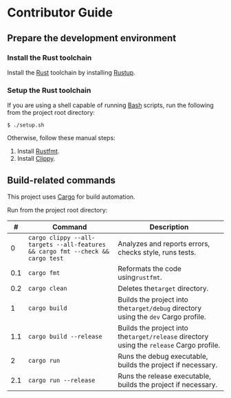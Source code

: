 # Contributor Guide

## Prepare the development environment

### Install the Rust toolchain

Install the [Rust](https://www.rust-lang.org/) toolchain
by installing [Rustup](https://www.rust-lang.org/tools/install).

### Setup the Rust toolchain

If you are using a shell capable of running
[Bash](https://www.gnu.org/software/bash/) scripts,
run the following from the project root directory:

```shell
$ ./setup.sh
```

Otherwise, follow these manual steps:

1. Install [Rustfmt](https://github.com/rust-lang/rustfmt).
2. Install [Clippy](https://github.com/rust-lang/rust-clippy).

## Build-related commands

This project uses [Cargo](https://doc.rust-lang.org/cargo/index.html) for build automation.

Run from the project root directory:

| #   | Command                                                                        | Description                                                                              |
|-----|--------------------------------------------------------------------------------|------------------------------------------------------------------------------------------|
| 0   | `cargo clippy --all-targets --all-features && cargo fmt --check && cargo test` | Analyzes and reports errors, checks style, runs tests.                                   |
| 0.1 | `cargo fmt`                                                                    | Reformats the code using`rustfmt`.                                                       |
| 0.2 | `cargo clean`                                                                  | Deletes the`target` directory.                                                           |
| 1   | `cargo build`                                                                  | Builds the project into the`target/debug` directory using the `dev` Cargo profile.       |
| 1.1 | `cargo build --release`                                                        | Builds the project into the`target/release` directory using the `release` Cargo profile. |
| 2   | `cargo run`                                                                    | Runs the debug executable, builds the project if necessary.                              |
| 2.1 | `cargo run --release`                                                          | Runs the release executable, builds the project if necessary.                            |
